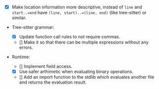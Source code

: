 - [x] Make location information more descriptive, instead of `line` and `start..=end` have `(line, start)..=(line, end)` (like tree-sitter) or similar.

- Tree-sitter grammar:
    - [x] Update function call rules to not require commas.
    - [] Make it so that there can be multiple expressions without any errors.

- Runtime:
    - [] Implement field access.
    - [x] Use safer arthimetic when evaluating binary operations.
    - [] Add an import function to the stdlib which evaluates another file and returns the evaluation result. 
